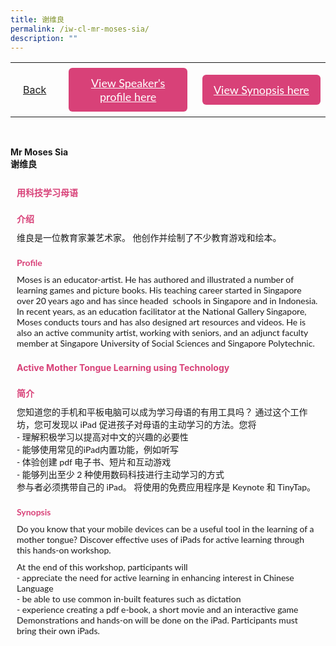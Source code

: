 ```yaml
---
title: 谢维良
permalink: /iw-cl-mr-moses-sia/
description: ""
---
```

<style>
  .video-container {
  position: relative;
  width: 100%;
  overflow: hidden;
  padding-top: 56.25%; 
}
.responsive-iframe {
  position: absolute;
  top: 0;
  left: 0;
  bottom: 0;
  right: 0;
  width: 100%;
  height: 100%;
  border: none;
}
.btntop {
    position: fixed;
    float: right;
    bottom: 20px;
    right: 80px;
    z-index: 99;
    boder: none;
    background-color: #3bb9ff;
    cursor: pointer;
    padding: 15px;
    boder-radius: 4px;
    color: #fff;
    font-weight: 600;
}
    .btn1,.btn2{
      font-size: 18px;
    font-family: Lato,sans-serif;
    background-color: #d84178;
    padding: 13px 13px;
    border-radius: 6px;
    text-align: center;
    display: block;
    margin-left: 8px;
  }
  @media only screen and (max-width: 600px){ 
  .btn1,.btn2{
   margin-left: -6px;
    padding: 1px 8px;
  }
  }
   .btn1:hover {
background-color: lightgrey;!important;
}
 .btn2:hover {
background-color: lightgrey;!important;
}
.content a {
margin-bottom:0rem;
text-decoration:none;
}
  img {
height:auto;
max-width:100%;
}
</style>


<table>
  <tbody><tr>   
        <td style="border: none;
  text-align: left;padding: 20px;">
<a href="/iw-english-session">Back</a>
</td>
    <td style="border: none;
  text-align: left;padding: 8px;width: 43%;"> <a href="#C1" class="btn1" style="color:#fff;">View Speaker's profile here</a> </td>
    <td style="border: none;
  text-align: left;padding: 8px;width: 43%;">
      <a href="#C2" class="btn2" style="color:#fff;">  View Synopsis here</a>
    </td>
    </tr>
</tbody></table><br>

 <p> <strong>Mr Moses Sia</strong><br>
 <strong> 谢维良</strong></p>
  <h4 style="padding-top:12px;margin:10px;color:#d84178;">用科技学习母语</h4>
<h4 id="C1" style="padding-top:12px;margin:10px;color:#d84178;font-family:Lato,sans-serif;">介绍</h4>
<p style="margin:10px;font-family: Lato,sans-serif;">
维良是一位教育家兼艺术家。 他创作并绘制了不少教育游戏和绘本。
</p>
	
 <h4 id="C1" style="padding-top:12px;margin:10px;color:#d84178;font-family:Lato,sans-serif;">Profile</h4>

<p style="margin:10px;font-family: Lato,sans-serif;">
Moses is an educator-artist. He has authored and illustrated a number of learning games and picture books. His teaching career started in Singapore over 20 years ago and has since headed &nbsp;schools in Singapore and in Indonesia. In recent years, as an education facilitator at the National Gallery Singapore, Moses conducts tours and has also designed art resources and videos. He is also an active community artist, working with seniors, and an adjunct faculty member at Singapore University of Social Sciences and Singapore Polytechnic.
</p>

<h4 style="padding-top:12px;margin:10px;color:#d84178;">Active Mother Tongue Learning using Technology</h4>

<h4 id="C2" style="padding-top:12px;margin:10px;color:#d84178;font-family:Lato,sans-serif;">简介</h4> 
<p style="margin:10px;font-family: Lato,sans-serif;">
您知道您的手机和平板电脑可以成为学习母语的有用工具吗？ 通过这个工作坊，您可发现以 iPad 促进孩子对母语的主动学习的方法。您将<br>
- 理解积极学习以提高对中文的兴趣的必要性<br>
- 能够使用常见的iPad内置功能，例如听写<br>
- 体验创建 pdf 电子书、短片和互动游戏<br>
- 能够列出至少 2 种使用数码科技进行主动学习的方式<br>
参与者必须携带自己的 iPad。 将使用的免费应用程序是 Keynote 和 TinyTap。
</p>
	
<h4 id="C2" style="padding-top:12px;margin:10px;color:#d84178;font-family:Lato,sans-serif;">Synopsis</h4> 
<p style="margin:10px;font-family: Lato,sans-serif;">
Do you know that your mobile devices can be a useful tool in the learning of a mother tongue? Discover effective uses of iPads for active learning through this hands-on workshop.</p>
<p style="margin:10px;font-family: Lato,sans-serif;">
At the end of this workshop, participants will<br>
- appreciate the need for active learning in enhancing interest in Chinese Language<br>
- be able to use common in-built features such as dictation<br>
- experience creating a pdf e-book, a short movie and an interactive game<br>
Demonstrations and hands-on will be done on the iPad. Participants must bring their own iPads.</p>